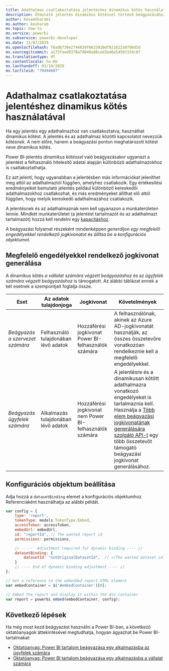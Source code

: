 ```yaml
---
title: Adathalmaz csatlakoztatása jelentéshez dinamikus kötés használatával
description: Útmutató jelentés dinamikus kötéssel történő beágyazásához.
author: KesemSharabi
ms.author: kesharab
ms.topic: how-to
ms.service: powerbi
ms.subservice: powerbi-developer
ms.date: 11/07/2019
ms.openlocfilehash: f8adb739e2744039f6633910df921622a0706d5d
ms.sourcegitcommit: a175faed9378a7d040a08ced3e46e54503334c07
ms.translationtype: HT
ms.contentlocale: hu-HU
ms.lasthandoff: 03/18/2020
ms.locfileid: "79494607"
---
```

# <a name="connect-a-report-to-a-dataset-using-dynamic-binding"></a>Adathalmaz csatlakoztatása jelentéshez dinamikus kötés használatával 

Ha egy jelentés egy adathalmazhoz van csatlakoztatva, használhat dinamikus kötést. A jelentés és az adathalmaz közötti kapcsolatot nevezzük *kötésnek*. A nem előre, hanem a beágyazási ponton meghatározott kötést neve dinamikus kötés.

Power BI-jelentés *dinamikus kötéssel* való beágyazásakor ugyanazt a jelentést a felhasználó hitelesítő adatai alapján különböző adathalmazokhoz is csatlakoztathatja.

Ez azt jelenti, hogy ugyanabban a jelentésben más információkat jeleníthet meg attól az adathalmaztól függően, amelyhez csatlakozik. Egy értékesítési eredményeiket bemutató jelentés például különböző kereskedői adathalmazokhoz csatlakozhat, és más eredményeket állíthat elő attól függően, hogy melyik kereskedő adathalmazához csatlakozik.

A jelentésnek és az adathalmaznak nem kell ugyanazon a munkaterületen lennie. Mindkét munkaterületet (a jelentést tartalmazót és az adathalmazt tartalmazót) hozzá kell rendelni egy [kapacitáshoz](azure-pbie-create-capacity.md).

A beágyazási folyamat részeként mindenképpen *generáljon egy megfelelő engedélyekkel rendelkező jogkivonatot* és *állítsa be a konfigurációs objektumot*.

## <a name="generating-a-token-with-sufficient-permissions"></a>Megfelelő engedélyekkel rendelkező jogkivonat generálása

A dinamikus kötés *a vállalat számára végzett beágyazáshoz* és az *ügyfelek számára végzett beágyazáshoz* is támogatott. Az alábbi táblázat ennek a két esetnek a szempontjait foglalja össze.

|Eset  |Az adatok tulajdonjoga  |Jogkivonat  |Követelmények  |
|---------|---------|---------|---------|
|*Beágyazás a szervezet számára*    |Felhasználó tulajdonában lévő adatok         |Hozzáférési jogkivonat Power BI-felhasználók számára         |A felhasználónak, akinek az Azure AD-jogkivonatát használják, az összes összetevőre vonatkozóan rendelkeznie kell a megfelelő engedélyekkel.         |
|*Beágyazás ügyfelek számára*     |Alkalmazás tulajdonában lévő adatok         |Hozzáférési jogkivonat nem Power BI-felhasználók számára         |A jelentésre és a dinamikusan kötött adathalmazra vonatkozó engedélyeket is tartalmaznia kell. Használja a [Több elem beágyazási jogkivonatának generálására szolgáló API-t](embed-sample-for-customers.md#multiEmbedToken) egy több összetevőt támogató beágyazási jogkivonat generálásához.         |

## <a name="adjusting-the-config-object"></a>Konfigurációs objektum beállítása
Adja hozzá a `datasetBinding` elemet a konfigurációs objektumhoz. Referenciaként használhatja az alábbi példát.

```javascript
var config = {
    type: 'report',
    tokenType: models.TokenType.Embed,
    accessToken: accessToken,
    embedUrl: embedUrl,
    id: "reportId", // The wanted report id
    permissions: permissions,

    // -----  Adjustment required for dynamic binding ---- //
    datasetBinding: {
        datasetId: "notOriginalDatasetId",  // </The wanted dataset id
    }
    // ---- End of dynamic binding adjustment ---- //
};

// Get a reference to the embedded report HTML element
var embedContainer = $('#embedContainer')[0];

// Embed the report and display it within the div container
var report = powerbi.embed(embedContainer, config);
```

## <a name="next-steps"></a>Következő lépések

Ha még most kezd beágyazást használni a Power BI-ban, a következő oktatóanyagok áttekintésével megtudhatja, hogyan ágyazhat be Power BI-tartalmakat:
* [Oktatóanyag: Power BI tartalom beágyazása egy alkalmazásba az ügyfelek számára](embed-sample-for-customers.md)
* [Oktatóanyag: Power BI tartalom beágyazása egy alkalmazásba a vállalat számára](embed-sample-for-your-organization.md)